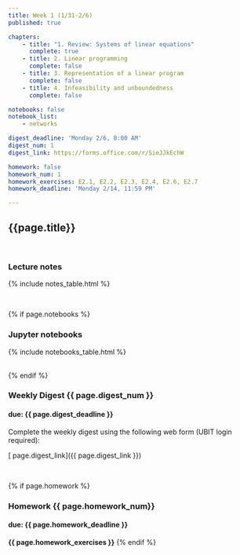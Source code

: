 ```yaml
---
title: Week 1 (1/31-2/6)
published: true

chapters:
    - title: "1. Review: Systems of linear equations"
      complete: true
    - title: 2. Linear programming
      complete: false
    - title: 3. Representation of a linear program
      complete: false
    - title: 4. Infeasibility and unboundedness
      complete: false

notebooks: false
notebook_list:
    - networks

digest_deadline: 'Monday 2/6, 8:00 AM'
digest_num: 1
digest_link: https://forms.office.com/r/SieJJkEchW

homework: false
homework_num: 1
homework_exercises: E2.1, E2.2, E2.3, E2.4, E2.6, E2.7
homework_deadline: 'Monday 2/14, 11:59 PM'

---
```


<style>
    ul {
        padding-left: 20px;
    }
</style>


## {{page.title}}

<br/>

### Lecture notes

{% include notes_table.html %}

<br/>

{% if page.notebooks %}
### Jupyter notebooks

{% include notebooks_table.html %}

<br/>
{% endif %}

### Weekly Digest {{ page.digest_num }}
#### due: {{ page.digest_deadline }}

Complete the weekly digest using the following web form (UBIT login required):

[ page.digest_link]({{ page.digest_link }})

<br/>


{% if page.homework %}
### Homework {{ page.homework_num}}
#### due: {{ page.homework_deadline }}

<b>{{ page.homework_exercises }}</b>
{% endif %}